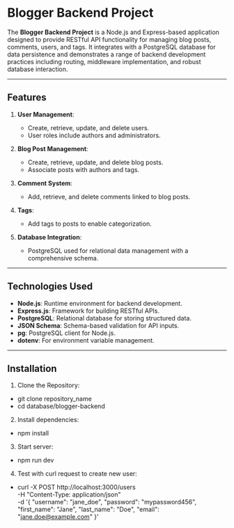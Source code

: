 # Blogger Backend Project

The **Blogger Backend Project** is a Node.js and Express-based application designed to provide RESTful API functionality for managing blog posts, comments, users, and tags. It integrates with a PostgreSQL database for data persistence and demonstrates a range of backend development practices including routing, middleware implementation, and robust database interaction.

---

## Features

1. **User Management**:
   - Create, retrieve, update, and delete users.
   - User roles include authors and administrators.

2. **Blog Post Management**:
   - Create, retrieve, update, and delete blog posts.
   - Associate posts with authors and tags.

3. **Comment System**:
   - Add, retrieve, and delete comments linked to blog posts.

4. **Tags**:
   - Add tags to posts to enable categorization.

5. **Database Integration**:
   - PostgreSQL used for relational data management with a comprehensive schema.


---

## Technologies Used

- **Node.js**: Runtime environment for backend development.
- **Express.js**: Framework for building RESTful APIs.
- **PostgreSQL**: Relational database for storing structured data.
- **JSON Schema**: Schema-based validation for API inputs.
- **pg**: PostgreSQL client for Node.js.
- **dotenv**: For environment variable management.

---

## Installation

1. Clone the Repository:
  - git clone repository_name 
  - cd database/blogger-backend
2. Install dependencies:
  - npm install
3. Start server:
  - npm run dev
4. Test with curl request to create new user:
  - curl -X POST http://localhost:3000/users \
      -H "Content-Type: application/json" \
      -d '{
            "username": "jane_doe",
            "password": "mypassword456",
            "first_name": "Jane",
            "last_name": "Doe",
            "email": "jane.doe@example.com"
      }'
